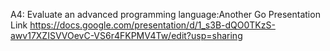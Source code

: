 A4: Evaluate an advanced programming language:Another Go Presentation Link
https://docs.google.com/presentation/d/1_s3B-dQO0TKzS-awv17XZISVVOevC-VS6r4FKPMV4Tw/edit?usp=sharing
